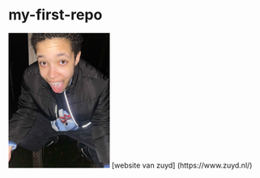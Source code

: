 # my-first-repo
<img src="jada.jpg" alt="jada" width="200">
[website van zuyd] (https://www.zuyd.nl/)
